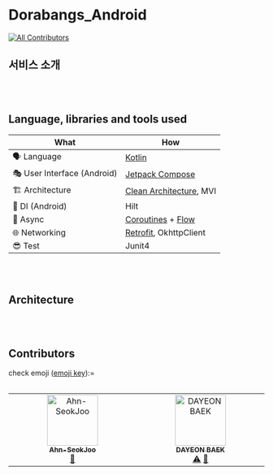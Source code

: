 # Dorabangs_Android
<!-- ALL-CONTRIBUTORS-BADGE:START - Do not remove or modify this section -->
[![All Contributors](https://img.shields.io/badge/all_contributors-2-orange.svg?style=flat-square)](#contributors-)
<!-- ALL-CONTRIBUTORS-BADGE:END -->

## 서비스 소개

<br/><br/>

## Language, libraries and tools used

| What | How |
| --- | --- |
| 🗣 Language | [Kotlin](https://kotlinlang.org/) |
| 🎭 User Interface (Android) | [Jetpack Compose](https://developer.android.com/jetpack/compose) |
| 🏗 Architecture | [Clean Architecture](https://blog.cleancoder.com/uncle-bob/2012/08/13/the-clean-architecture.html), MVI |
| 💉 DI (Android) | Hilt|
| 🌊 Async | [Coroutines](https://kotlinlang.org/docs/coroutines-overview.html) + [Flow](https://kotlin.github.io/kotlinx.coroutines/kotlinx-coroutines-core/kotlinx.coroutines.flow/-flow/) |
| 🌐 Networking | [Retrofit](https://square.github.io/retrofit/), OkhttpClient|
| 😎 Test |Junit4|


<br/><br/>


## Architecture

<br/><br/>


## Contributors

check emoji ([emoji key](https://allcontributors.org/docs/en/emoji-key)):=

<table>
    <tr align="center">
<!-- ALL-CONTRIBUTORS-LIST:START - Do not remove or modify this section -->
<!-- prettier-ignore-start -->
<!-- markdownlint-disable -->
<table>
  <tbody>
    <tr>
      <td align="center" valign="top" width="14.28%"><a href="https://github.com/Ahn-seokjoo"><img src="https://avatars.githubusercontent.com/u/67602108?v=4?s=100" width="100px;" alt="Ahn-SeokJoo"/><br /><sub><b>Ahn-SeokJoo</b></sub></a><br /><a href="#design-Ahn-seokjoo" title="Design">🎨</a></td>
      <td align="center" valign="top" width="14.28%"><a href="https://github.com/ddyeon"><img src="https://avatars.githubusercontent.com/u/53086454?v=4?s=100" width="100px;" alt="DAYEON BAEK"/><br /><sub><b>DAYEON BAEK</b></sub></a><br /><a href="https://github.com/mash-up-kr/Dorabangs_Android/commits?author=ddyeon" title="Tests">⚠️</a> <a href="https://github.com/mash-up-kr/Dorabangs_Android/pulls?q=is%3Apr+reviewed-by%3Addyeon" title="Reviewed Pull Requests">👀</a></td>
    </tr>
  </tbody>
</table>

<!-- markdownlint-restore -->
<!-- prettier-ignore-end -->

<!-- ALL-CONTRIBUTORS-LIST:END -->
</table>
